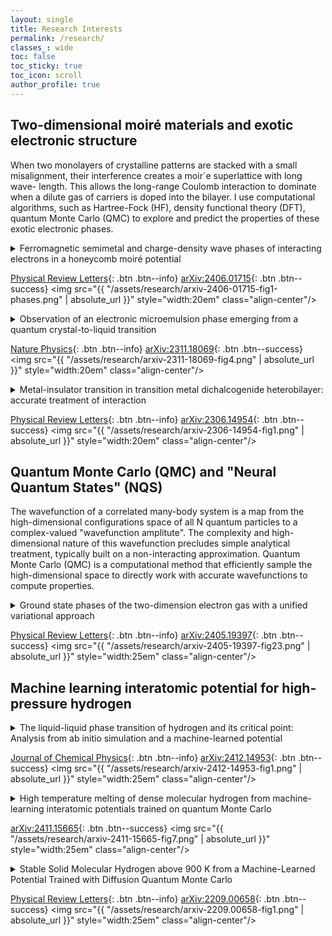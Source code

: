 ```yaml
---
layout: single
title: Research Interests
permalink: /research/
classes_: wide
toc: false
toc_sticky: true
toc_icon: scroll
author_profile: true
---
```


## Two-dimensional moiré materials and exotic electronic structure

When two monolayers of crystalline patterns are stacked with a small misalignment, their interference creates a moir´e superlattice with long wave- length. This allows the long-range Coulomb interaction to dominate when a dilute gas of carriers is doped into the bilayer. I use computational algorithms, such as Hartree-Fock (HF), density functional theory (DFT), quantum Monte Carlo (QMC) to explore and predict the properties of these exotic electronic phases.

<!-- honeycomb moire -->
<details>
<summary>
Ferromagnetic semimetal and charge-density wave phases of interacting electrons in a honeycomb moiré potential
</summary>
  
  <div class="notice--info"><p>
<b>Yubo Yang</b>, Miguel A. Morales, Shiwei Zhang<br /><br />

The exploration of quantum phases in moir´e systems has drawn intense experimental and theo-
retical efforts. The realization of honeycomb symmetry has been a recent focus. The combination of
strong interaction and honeycomb symmetry can lead to exotic electronic states such as fractional
Chern insulator, unconventional superconductor, and quantum spin liquid. Accurate computations
in such systems, with reliable treatment of strong long-ranged Coulomb interaction and approaching
the large system sizes to extract thermodynamic phases, are mostly missing. We study the two-
dimensional electron gas on a honeycomb moir´e lattice at quarter filling, using fixed-phase diffusion
Monte Carlo. The ground state phases of this important model are determined in the parameter
regime relevant to current experiments. With increasing moir´e potential, the systems transitions
from a paramagnetic metal to an itinerant ferromagnetic semimetal and then a charge-density-wave
insulator.
</p></div>
</details>

[Physical Review Letters](https://journals.aps.org/prl/abstract/10.1103/PhysRevLett.133.266501){: .btn .btn--info} [arXiv:2406.01715](https://arxiv.org/abs/2406.01715){: .btn .btn--success}
<img src="{{ "/assets/research/arxiv-2406-01715-fig1-phases.png" | absolute_url }}" style="width:20em" class="align-center"/>


<!-- 2DEG intermediate phase -->
<details>
<summary>
Observation of an electronic microemulsion phase emerging from a quantum crystal-to-liquid transition
</summary>
  
  <div class="notice--info"><p>
Jiho Sung, Jue Wang, Ilya Esterlis, Pavel A. Volkov, Giovanni Scuri, You Zhou, Elise Brutschea, Takashi Taniguchi, Kenji Watanabe, <b>Yubo Yang</b>, Miguel A. Morales, Shiwei Zhang, Andrew J. Millis, Mikhail D. Lukin, Philip Kim, Eugene Demler, Hongkun Park<br /><br />

Strongly interacting electronic systems possess rich phase diagrams resulting from the competition between different quantum ground states. A general mechanism that relieves this frustration is the emergence of microemulsion phases, where regions of different phase self-organize across multiple length scales. The experimental characterization of these phases often poses significant challenges, as the long-range Coulomb interaction microscopically mingles the competing states. Here, we use cryogenic reflectance and magneto-optical spectroscopy to observe the signatures of the mixed state between an electronic Wigner crystal and an electron liquid in a MoSe2 monolayer. We find that the transit into this 'microemulsion' state is marked by anomalies in exciton reflectance, spin susceptibility, and Umklapp scattering, establishing it as a distinct phase of electronic matter. Our study of the two-dimensional electronic microemulsion phase elucidates the physics of novel correlated electron states with strong Coulomb interactions.
</p></div>
</details>

[Nature Physics](https://www.nature.com/articles/s41567-024-02759-8){: .btn .btn--info} [arXiv:2311.18069](https://arxiv.org/abs/2311.18069){: .btn .btn--success}
<img src="{{ "/assets/research/arxiv-2311-18069-fig4.png" | absolute_url }}" style="width:20em" class="align-center"/>

<!-- triangular moire -->
<details>
<summary>
Metal-insulator transition in transition metal dichalcogenide heterobilayer: accurate treatment of interaction
</summary>
  
  <div class="notice--info"><p>
<b>Yubo Yang</b>, Miguel A. Morales, Shiwei Zhang<br /><br />

Transition metal dichalcogenide superlattices provide an exciting new platform for exploring and understanding a variety of phases of matter. The moiré continuum Hamiltonian, of two-dimensional jellium in a modulating potential, provides a fundamental model for such systems. Accurate computations with this model are essential for interpreting experimental observations and making predictions for future explorations. In this work, we combine two complementary quantum Monte Carlo (QMC) methods, phaseless auxiliary field quantum Monte Carlo and fixed-phase diffusion Monte Carlo, to study the ground state of this Hamiltonian. We observe a metal-insulator transition between a paramagnetic and a 120∘ Néel ordered state as the moiré potential depth and the interaction strength are varied. We find significant differences from existing results by Hartree-Fock and exact diagonalization studies. In addition, we benchmark density-functional theory, and suggest an optimal hybrid functional which best approximates our QMC results.
</p></div>
</details>

[Physical Review Letters](https://journals.aps.org/prl/abstract/10.1103/PhysRevLett.132.076503){: .btn .btn--info} [arXiv:2306.14954](https://arxiv.org/abs/2306.14954){: .btn .btn--success}
<img src="{{ "/assets/research/arxiv-2306-14954-fig1.png" | absolute_url }}" style="width:20em" class="align-center"/>

## Quantum Monte Carlo (QMC) and "Neural Quantum States" (NQS)

The wavefunction of a correlated many-body system is a map from the high-dimensional configurations space of all N quantum particles to a complex-valued "wavefunction amplitute". The complexity and high-dimensional nature of this wavefunction precludes simple analytical treatment, typically built on a non-interacting approximation.
Quantum Monte Carlo (QMC) is a computational method that efficiently sample the high-dimensional space to directly work with accurate wavefunctions to compute properties.


<!-- 2DEG NSCL -->
<details>
<summary>
Ground state phases of the two-dimension electron gas with a unified variational approach
</summary>
  
  <div class="notice--info"><p>
Conor Smith, Yixiao Chen, Ryan Levy, <b>Yubo Yang</b>, Miguel A. Morales, Shiwei Zhang
<br/><br/>
The two-dimensional electron gas (2DEG) is a fundamental model, which is drawing increasing interest because of recent advances in experimental and theoretical studies of 2D materials. Current understanding of the ground state of the 2DEG relies on quantum Monte Carlo calculations, based on variational comparisons of different ansatze for different phases. We use a single variational ansatz, a general backflow-type wave function using a message-passing neural quantum state architecture, for a unified description across the entire density range. The variational optimization consistently leads to lower ground-state energies than previous best results. Transition into a Wigner crystal (WC) phase occurs automatically at rs = 37 +/- 1, a density lower than currently believed. Between the liquid and WC phases, the same ansatz and variational search strongly suggest the existence of intermediate states in a broad range of densities, with enhanced short-range nematic spin correlations.
</p></div>
</details>

[Physical Review Letters](https://journals.aps.org/prl/abstract/10.1103/PhysRevLett.133.266504){: .btn .btn--info} [arXiv:2405.19397](https://arxiv.org/abs/2405.19397){: .btn .btn--success}
<img src="{{ "/assets/research/arxiv-2405-19397-fig23.png" | absolute_url }}" style="width:25em" class="align-center"/>

## Machine learning interatomic potential for high-pressure hydrogen

<!-- nequip -->
<details>
<summary>
The liquid-liquid phase transition of hydrogen and its critical point: Analysis from ab initio simulation and a machine-learned potential
</summary>

  <div class="notice--info"><p>
Mathieu Istas, Scott Jensen, <b>Yubo Yang</b>, Markus Holzmann, Carlo Pierleoni, David M. Ceperley
<br/><br/>
We simulate high-pressure hydrogen in its liquid phase close to molecular dissociation using a machine-learned interatomic potential. The model is trained with density functional theory (DFT) forces and energies, with the Perdew-Burke-Ernzerhof (PBE) exchange-correlation functional. We show that an accurate NequIP model, an E(3)-equivariant neural network potential, accurately reproduces the phase transition present in PBE. Moreover, the computational efficiency of this model allows for substantially longer molecular dynamics trajectories, enabling us to perform a finite-size scaling (FSS) analysis to distinguish between a crossover and a true first-order phase transition. We locate the critical point of this transition, the liquid-liquid phase transition (LLPT), at 1200-1300 K and 155-160 GPa, a temperature lower than most previous estimates and close to the melting transition.
</p></div>
</details>

[Journal of Chemical Physics](https://pubs.aip.org/aip/jcp/article-abstract/162/5/054118/3333656/High-temperature-melting-of-dense-molecular?redirectedFrom=fulltext){: .btn .btn--info} [arXiv:2412.14953](https://arxiv.org/abs/2412.14953){: .btn .btn--success}
<img src="{{ "/assets/research/arxiv-2412-14953-fig1.png" | absolute_url }}" style="width:25em" class="align-center"/>

<!-- mace -->
<details>
<summary>
High temperature melting of dense molecular hydrogen from machine-learning interatomic potentials trained on quantum Monte Carlo
</summary>

  <div class="notice--info"><p>
Shubhang Goswami, Scott Jensen, <b>Yubo Yang</b>, Markus Holzmann, Carlo Pierleoni, David M. Ceperley
<br/><br/>
We present results and discuss methods for computing the melting temperature of dense molecular hydrogen using a machine learned model trained on quantum Monte Carlo data. In this newly trained model, we emphasize the importance of accurate total energies in the training. We integrate a two phase method for estimating the melting temperature with estimates from the Clausius-Clapeyron relation to provide a more accurate melting curve from the model. We make detailed predictions of the melting temperature, solid and liquid volumes, latent heat and internal energy from 50 GPa to 180 GPa for both classical hydrogen and quantum hydrogen. At pressures of roughly 173 GPa and 1635K, we observe molecular dissociation in the liquid phase. We compare with previous simulations and experimental measurements.
</p></div>
</details>

[arXiv:2411.15665](https://arxiv.org/abs/2411.15665){: .btn .btn--success}
<img src="{{ "/assets/research/arxiv-2411-15665-fig7.png" | absolute_url }}" style="width:25em" class="align-center"/>


<!-- DeePMD -->
<details>
<summary>
Stable Solid Molecular Hydrogen above 900 K from a Machine-Learned Potential Trained with Diffusion Quantum Monte Carlo
</summary>

  <div class="notice--info"><p>
Hongwei Niu, <b>Yubo Yang</b>, Scott Jensen, Markus Holzmann, Carlo Pierleoni, David M. Ceperley
<br/><br/>
We survey the phase diagram of high-pressure molecular hydrogen with path integral molecular dynamics using a machine-learned interatomic potential trained with Quantum Monte Carlo forces and energies. Besides the HCP and C2/c-24 phases, we find two new stable phases both with molecular centers in the Fmmm-4 structure, separated by a molecular orientation transition with temperature. The high temperature isotropic Fmmm-4 phase has a reentrant melting line with a maximum at higher temperature (1450K at 150GPa) than previously estimated and crosses the liquid-liquid transition line around 1200K and 200GPa.
</p></div>
</details>

[Physical Review Letters](https://journals.aps.org/prl/abstract/10.1103/PhysRevLett.130.076102){: .btn .btn--info} [arXiv:2209.00658](https://arxiv.org/abs/2209.00658){: .btn .btn--success}
<img src="{{ "/assets/research/arxiv-2209.00658-fig1.png" | absolute_url }}" style="width:25em" class="align-center"/>
